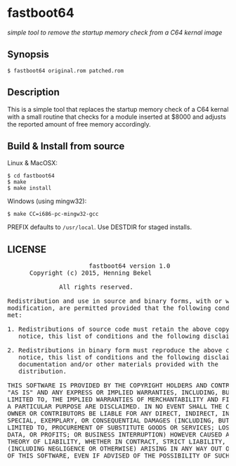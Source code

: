 # fastboot64
*simple tool to remove the startup memory check from a C64 kernal image*

## Synopsis

    $ fastboot64 original.rom patched.rom

## Description

This is a simple tool that replaces the startup memory check of a C64
kernal with a small routine that checks for a module inserted at $8000
and adjusts the reported amount of free memory accordingly.

## Build & Install from source

Linux & MacOSX:

    $ cd fastboot64
    $ make
    $ make install

Windows (using mingw32):

    $ make CC=i686-pc-mingw32-gcc
   
PREFIX defaults to `/usr/local`. Use DESTDIR for staged installs.

## LICENSE

<pre>
                      fastboot64 version 1.0
      Copyright (c) 2015, Henning Bekel <h.bekel@googlemail.com>
	   
		      All rights reserved.

Redistribution and use in source and binary forms, with or without
modification, are permitted provided that the following conditions are
met:

1. Redistributions of source code must retain the above copyright
   notice, this list of conditions and the following disclaimer.

2. Redistributions in binary form must reproduce the above copyright
   notice, this list of conditions and the following disclaimer in the
   documentation and/or other materials provided with the
   distribution.

THIS SOFTWARE IS PROVIDED BY THE COPYRIGHT HOLDERS AND CONTRIBUTORS
"AS IS" AND ANY EXPRESS OR IMPLIED WARRANTIES, INCLUDING, BUT NOT
LIMITED TO, THE IMPLIED WARRANTIES OF MERCHANTABILITY AND FITNESS FOR
A PARTICULAR PURPOSE ARE DISCLAIMED. IN NO EVENT SHALL THE COPYRIGHT
OWNER OR CONTRIBUTORS BE LIABLE FOR ANY DIRECT, INDIRECT, INCIDENTAL,
SPECIAL, EXEMPLARY, OR CONSEQUENTIAL DAMAGES (INCLUDING, BUT NOT
LIMITED TO, PROCUREMENT OF SUBSTITUTE GOODS OR SERVICES; LOSS OF USE,
DATA, OR PROFITS; OR BUSINESS INTERRUPTION) HOWEVER CAUSED AND ON ANY
THEORY OF LIABILITY, WHETHER IN CONTRACT, STRICT LIABILITY, OR TORT
(INCLUDING NEGLIGENCE OR OTHERWISE) ARISING IN ANY WAY OUT OF THE USE
OF THIS SOFTWARE, EVEN IF ADVISED OF THE POSSIBILITY OF SUCH DAMAGE.
</pre>
